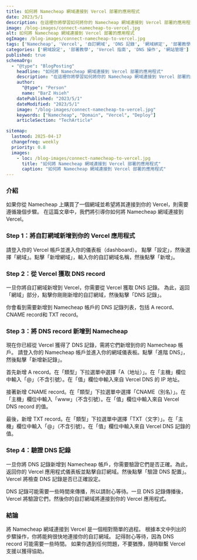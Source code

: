```yaml
---
title: 如何將 Namecheap 網域連接到 Vercel 部署的應用程式
date: 2023/5/1
description: 在這裡你將學習如何將你的 Namecheap 網域連接到 Vercel 部署的應用程式。
image: /blog-images/connect-namecheap-to-vercel.jpg
alt: 如何將 Namecheap 網域連接到 Vercel 部署的應用程式
ogImage: /blog-images/connect-namecheap-to-vercel.jpg
tags: ['Namecheap', 'Vercel', '自訂網域', 'DNS 記錄', '網域綁定', '部署教學', '網站連接', '雲端服務']
categories: ['網域設定', '部署教學', 'Vercel 指南', 'DNS 操作', '網站管理']
published: true
schemaOrg:
  - "@type": "BlogPosting"
    headline: "如何將 Namecheap 網域連接到 Vercel 部署的應用程式"
    description: "在這裡你將學習如何將你的 Namecheap 網域連接到 Vercel 部署的應用程式。"
    author:
      "@type": "Person"
      name: "BarZ Hsieh"
    datePublished: "2023/5/1"
    dateModified: "2023/5/1"
    image: "/blog-images/connect-namecheap-to-vercel.jpg"
    keywords: ["Namecheap", "Domain", "Vercel", "Deploy"]
    articleSection: "TechArticle"

sitemap:
  lastmod: 2025-04-17
  changefreq: weekly
  priority: 0.8
  images:
    - loc: /blog-images/connect-namecheap-to-vercel.jpg
      title: "如何將 Namecheap 網域連接到 Vercel 部署的應用程式"
      caption: "如何將 Namecheap 網域連接到 Vercel 部署的應用程式"
---
```


### 介紹

如果你從 Namecheap 上購買了一個網域並希望將其連接到你的 Vercel，則需要遵循幾個步驟。
在這篇文章中，我們將引導你如何將 Namecheap 網域連接到 Vercel。

### Step 1：將自訂網域新增到你的 Vercel 應用程式

請登入你的 Vercel 帳戶並進入你的儀表板（dashboard）。
點擊「設定」，然後選擇「網域」。點擊「新增網域」，輸入你的自訂網域名稱，然後點擊「新增」。

### Step 2：從 Vercel 獲取 DNS record

一旦你將自訂網域新增到 Vercel，你需要從 Vercel 獲取 DNS 記錄。
為此，返回「網域」部分，點擊你剛剛新增的自訂網域，然後點擊「DNS 記錄」。

你會看到需要新增到 Namecheap 帳戶的 DNS 記錄列表，包括 A record、CNAME record和 TXT record。

### Step 3：將 DNS record 新增到 Namecheap

現在你已經從 Vercel 獲得了 DNS 記錄，需將它們新增到你的 Namecheap 帳戶。
請登入你的 Namecheap 帳戶並進入你的網域儀表板。點擊「進階 DNS」，然後點擊「新增新記錄」。

首先新增 A record。在「類型」下拉選單中選擇「A（地址）」。在「主機」欄位中輸入「@」（不含引號）。在「值」欄位中輸入來自 Vercel DNS 的 IP 地址。

接著新增 CNAME record。在「類型」下拉選單中選擇「CNAME（別名）」。在「主機」欄位中輸入「www」（不含引號）。在「值」欄位中輸入來自 Vercel DNS record 的值。

最後，新增 TXT record。在「類型」下拉選單中選擇「TXT（文字）」。在「主機」欄位中輸入「@」（不含引號）。在「值」欄位中輸入來自 Vercel DNS 記錄的值。

### Step 4：驗證 DNS 記錄

一旦你將 DNS 記錄新增到 Namecheap 帳戶，你需要驗證它們是否正確。為此，返回你的 Vercel 應用程式儀表板並點擊自訂網域。然後點擊「驗證 DNS 配置」。Vercel 將檢查 DNS 記錄是否已正確設定。

DNS 記錄可能需要一些時間來傳播，所以請耐心等待。一旦 DNS 記錄傳播後，Vercel 將驗證它們，然後你的自訂網域將連接到你的 Vercel 應用程式。

### 結論

將 Namecheap 網域連接到 Vercel 是一個相對簡單的過程。
根據本文中列出的步驟操作，你將能夠很快地連接你的自訂網域。
記得耐心等待，因為 DNS record 可能需要一些時間。
如果你遇到任何問題，不要猶豫，隨時聯繫 Vercel 支援以獲得協助。
